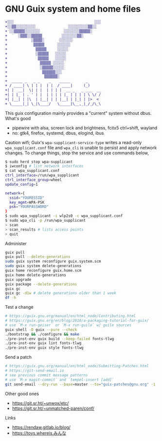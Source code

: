 # GNU Guix system and home files

```diff
+░░░                                     ░░░
+░░▒▒░░░░░░░░░               ░░░░░░░░░▒▒░░
+ ░░▒▒▒▒▒░░░░░░░           ░░░░░░░▒▒▒▒▒░
+     ░▒▒▒░░▒▒▒▒▒         ░░░░░░░▒▒░
+           ░▒▒▒▒░       ░░░░░░
+            ▒▒▒▒▒      ░░░░░░
+             ▒▒▒▒▒     ░░░░░
+             ░▒▒▒▒▒   ░░░░░
+              ▒▒▒▒▒   ░░░░░
+               ▒▒▒▒▒ ░░░░░
+               ░▒▒▒▒▒░░░░░
+                ▒▒▒▒▒▒░░░
+                 ▒▒▒▒▒▒░
+  _____ _   _ _    _    _____       _
+ / ____| \ | | |  | |  / ____|     (_)
+| |  __|  \| | |  | | | |  __ _   _ ___  __
+| | |_ | . ' | |  | | | | |_ | | | | \ \/ /
+| |__| | |\  | |__| | | |__| | |_| | |>  <
+ \_____|_| \_|\____/   \_____|\__,_|_/_/\_\
```

This guix configuration mainly provides a "current" system without dbus. What's good
 * pipewire with alsa, screen lock and brightness, fcitx5 ctrl+shift, wayland
 * no: gtk4, firefox, systemd, dbus, elogind, ibus


Caution wifi; Guix's `wpa-supplicant-service-type` writes a read-only `wpa_supplicant.conf` file and `wpa_cli` is unable to persist and apply network changes. To change things, stop the service and use commands below,
```bash
$ sudo herd stop wpa-supplicant
$ iwconfig # list network interfaces
$ cat wpa_supplicant.conf
ctrl_interface=/run/wpa_supplicant
ctrl_interface_group=wheel
update_config=1

network={
  ssid="YOURESSID"
  key_mgmt=WPA-PSK
  psk="YOURPASSWORD"
}
$ sudo wpa_supplicant -i wlp2s0 -c wpa_supplicant.conf
$ sudo wpa_cli -p /run/wpa_supplicant
> scan
> scan_results # lists access points
> quit
```

Administer
```bash
guix pull
guix pull --delete-generations
sudo guix system reconfigure guix.system.scm
sudo guix system delete-generations
guix home reconfigure guix.home.scm
guix home delete-generations
guix upgrade
guix package --delete-generations
guix gc
guix gc -d1w # delete generations older than 1 week
df -h
```

Test a change
```bash
# https://guix.gnu.org/manual/en/html_node/Contributing.html
# https://guix.gnu.org/en/blog/2018/a-packaging-tutorial-for-guix/
# use `M-x run-geiser` or `M-x run-guile` w/ guile sources
guix shell -D guix --pure --check
./bootstrap && ./configure && make
./pre-inst-env guix build --keep-failed fonts-tlwg
./pre-inst-env guix lint fonts-tlwg
./pre-inst-env guix style fonts-tlwg
```

Send a patch
```bash
# https://guix.gnu.org/manual/en/html_node/Submitting-Patches.html
# https://git-send-email.io
# see previous commit message patterns
# use `M-x magit-commit` and `tempel-insert [add]`
git send-email --dry-run --base=master --to="guix-patches@gnu.org" -1
```

Other good ones
 * https://git.sr.ht/~unwox/etc/
 * https://git.sr.ht/~unmatched-paren/conf/

Links
 * https://rendaw.gitlab.io/blog/
 * https://toys.whereis.みんな
